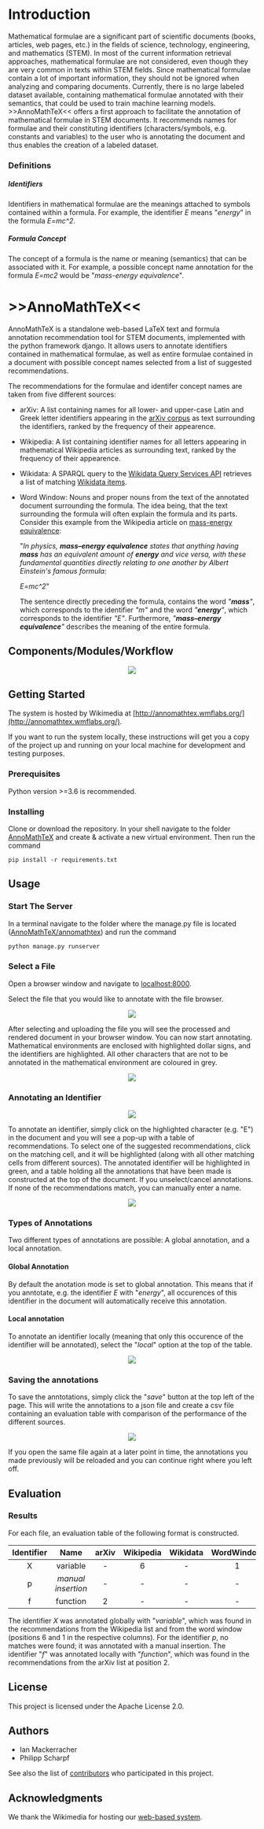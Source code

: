 # Introduction

Mathematical formulae are a significant part of scientific documents (books, articles, web pages, etc.) in the fields of science, technology, engineering, and mathematics (STEM). 
In most of the current information retrieval approaches, mathematical formulae are not considered, even though they are very common in texts within STEM fields.
Since mathematical formulae contain a lot of important information, they should not be ignored when analyzing and comparing documents.
Currently, there is no large labeled dataset available, containing mathematical formulae annotated with their semantics, that could be used to train machine learning models. 
\>>AnnoMathTeX<< offers a first approach to facilitate the annotation of mathematical formulae in STEM documents.
It recommends names for formulae and their constituting identifiers (characters/symbols, e.g. constants and variables) to the user who is annotating the 
document and thus enables the creation of a labeled dataset.


### Definitions

##### Identifiers
Identifiers in mathematical formulae are the meanings attached to symbols contained within a formula. For example, the identifier *E* means "*energy*" in the formula *E=mc^2*.

##### Formula Concept
The concept of a formula is the name or meaning (semantics) that can be associated with it. 
For example, a possible concept name annotation for the formula *E=mc2* would be "*mass-energy equivalence*".


# \>>AnnoMathTeX<<
AnnoMathTeX is a standalone web-based LaTeX text and formula annotation recommendation tool for STEM documents, implemented with the python framework django. 
It allows users to annotate identifiers contained in mathematical formulae, as well as entire formulae contained in a document with possible concept names selected from a list of suggested recommendations. 

<!---The recommendations are extracted from a number of different sources.

([Wikidata](https://www.wikidata.org) being one of them, in which case the selected token is annotated
with the [Wikidata QID](https://en.wikipedia.org/wiki/Wikidata#Items).)--->

<!---## Motivation--->


<!--- Maybe exclude this? --->
The recommendations for the formulae and identifer concept names are taken from five different sources:
* arXiv: A list containing names for all lower- and upper-case Latin and Greek letter identifiers appearing in the [arXiv corpus](http://ntcir-math.nii.ac.jp/data/) as text surrounding the identifiers, ranked by the frequency of their appearence.
* Wikipedia: A list containing identifier names for all letters appearing in mathematical Wikipedia articles as surrounding text, ranked by the frequency of their appearence.
* Wikidata: A SPARQL query to the [Wikidata Query Services API](https://query.wikidata.org) retrieves a list of matching [Wikidata items](https://en.wikipedia.org/wiki/Wikidata#Items).
* Word Window: Nouns and proper nouns from the text of the annotated document surrounding the formula. The idea being, that the text surrounding the formula will often explain the formula and its parts. Consider this example from the Wikipedia article on [mass-energy equivalence](https://en.wikipedia.org/wiki/Mass–energy_equivalence):
   
  "*In physics, **mass–energy equivalence** states that anything having **mass** has an equivalent amount of **energy** and vice versa, with these fundamental quantities directly relating to one another by Albert Einstein's famous formula:*

  *E=mc^2*"
  
  The sentence directly preceding the formula, contains the word *"**mass**"*, which corresponds to the identifier *"m"* and the word *"**energy**"*, which corresponds to the identifier *"E"*. Furthermore, *"**mass–energy equivalence**"* describes the meaning of the entire formula.
<!---The vision for >>AnnoMathTeX<< is that it will enable the creation of a large and labeled dataset of identifiers and formulae with their corresponding concepts.
This dataset could be used to train models for all sorts of recommendation and recognition tasks involving mathematical symbols.--->

<!--## Features

What makes your project stand out? Include logo/demo screenshot etc.-->



<!---### Include:
* annotations saved and possible to reload later
  * enables saving and reloading
  * multiple people working on same file at same time
* different sources with functionality easy to add others
* global annotations
* local annoations
* reject all recommendations
* highlighting in text to show feedback to user about already handled tokens
* highlighting in table to show to user which concept was chosen
* annotations shown in table at top of document that updates in real time with the current annotations
* Evaluation file
  * per annotation
  * which sources contained the conecpt that the user selected for the annotation
  * which position the selected concept had in the column.
* Randomized and anonymzed recommendation sources, or information shown to user.
* 10 recommendations per source (less if 10 not present)
* (recommended formats being .tex or .txt)--->

## Components/Modules/Workflow

<p align="center">
  <img src="https://github.com/philsMINT/AnnoMathTeX/blob/master/media/overview.png"/>
</p>

## Getting Started
The system is hosted by Wikimedia at [http://annomathtex.wmflabs.org/](http://annomathtex.wmflabs.org/).

If you want to run the system locally, these instructions will get you a copy of the project up and running on your local machine for development and testing purposes.

### Prerequisites

Python version >=3.6 is recommended. 


### Installing

Clone or download the repository. In your shell navigate to the folder [AnnoMathTeX](/AnnoMathTeX) and create & activate
a new virtual environment. Then run the command
```
pip install -r requirements.txt
```



<!--End with an example of getting some data out of the system or using it for a little demo-->

<!--## API Reference

Depending on the size of the project, if it is small and simple enough the reference docs can be added to the README. For medium size to larger projects it is important to at least provide a link to where the API reference docs live.
-->

## Usage

### Start The Server

In a terminal navigate to the folder where the manage.py file is located ([AnnoMathTeX/annomathtex](/AnnoMathTeX/annomathtex))
and run the command
```python
python manage.py runserver
```

### Select a File

Open a browser window and navigate to [localhost:8000](http://127.0.0.1:8000). 

Select the file that you would like to annotate with the file browser.

<p align="center">
  <img src="https://github.com/philsMINT/AnnoMathTeX/blob/master/media/upload.gif"/>
</p>


After selecting and uploading the file you will see the processed and rendered document in your browser window. You can now start annotating.
Mathematical environments are enclosed with highlighted dollar signs, and the identifiers are highlighted.
All other characters that are not to be annotated in the mathematical environment are coloured in grey.

<p align="center">
  <img src="https://github.com/philsMINT/AnnoMathTeX/blob/master/media/uploaded_file.png"/>
</p>


### Annotating an Identifier

<p align="center">
  <img src="https://github.com/philsMINT/AnnoMathTeX/blob/master/media/global_select.gif"/>
</p>

To annotate an identifier, simply click on the highlighted character (e.g. "E") in the document and you will see a pop-up with a table of recommendations.
To select one of the suggested recommendations, click on the matching cell, and it will be highlighted (along with all other matching cells from different sources).
The annotated identifier will be highlighted in green, and a table holding all the annotations that have been made is constructed at the top of the document.
If you unselect/cancel annotations. 
If none of the recommendations match, you can manually enter a name.

<p align="center">
  <img src="https://github.com/philsMINT/AnnoMathTeX/blob/master/media/no_match.gif"/>
</p>

### Types of Annotations
Two different types of annotations are possible: A global annotation, and a local annotation. 

#### Global Annotation
By default the anotation mode is set to global annotation. This means that if you anntotate, e.g. the identifier *E* with "*energy*", all occurences of this identifier in the document will automatically receive this annotation.

#### Local annotation
To annotate an identifier locally (meaning that only this occurence of the identifier will be annotated), select the "*local*" option at the top of the table.

<p align="center">
  <img src="https://github.com/philsMINT/AnnoMathTeX/blob/master/media/local.gif"/>
</p>


### Saving the annotations
To save the anntotations, simply click the "*save*" button at the top left of the page. This will write the annotations to a json file and create a csv file containing an evaluation table with comparison of the performance of the different sources.

<p align="center">
  <img src="https://github.com/philsMINT/AnnoMathTeX/blob/master/media/save.gif"/>
</p>

If you open the same file again at a later point in time, the annotations you made previously will be reloaded and you can continue right where you left off.


## Evaluation

### Results

For each file, an evaluation table of the following format is constructed.

| Identifier | Name               | arXiv | Wikipedia | Wikidata | WordWindow | Type   |
|:----------:|:------------------:|:-----:|:---------:|:--------:|:----------:|:------:|
| X          | variable           | -     | 6         | -        | 1          | global |
| p          | *manual insertion* | -     | -         | -        | -          | global |
| f          | function           | 2     | -         | -        | -          | local  |


The identifier *X* was annotated globally with "*variable*", which was found in the recommendations from the Wikipedia list and from the word window (positions 6 and 1 in the respective columns).
For the identifier *p*, no matches were found; it was annotated with a manual insertion.
The identifier "*f*" was annotated locally with "*function*", which was found in the recommendations from the arXiv list at position 2.


## License

This project is licensed under the Apache License 2.0.

<!--## Built With

* [Django](https://www.djangoproject.com) - The web framework used-->

## Authors

* Ian Mackerracher
* Philipp Scharpf

See also the list of [contributors](https://github.com/philsMINT/AnnoMathTeX/contributors) who participated in this project.

## Acknowledgments

We thank the Wikimedia for hosting our [web-based system](http://annomathtex.wmflabs.org/).
